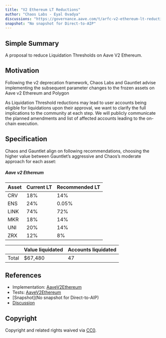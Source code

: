 ```yaml
---
title: "V2 Ethereum LT Reductions"
author: "Chaos Labs - Eyal Ovadya"
discussions: "https://governance.aave.com/t/arfc-v2-ethereum-lt-reductions-01-30-2024/16468"
snapshot: "No snapshot for Direct-to-AIP"
---
```


## Simple Summary

A proposal to reduce Liquidation Thresholds on Aave V2 Ethereum.

## Motivation

Following the v2 deprecation framework, Chaos Labs and Gauntlet advise implementing the subsequent parameter changes to the frozen assets on Aave v2 Ethereum and Polygon

As Liquidation Threshold reductions may lead to user accounts being eligible for liquidations upon their approval, we want to clarify the full implications to the community at each step. We will publicly communicate the planned amendments and list of affected accounts leading to the on-chain execution.

## Specification

Chaos and Gauntlet align on following recommendations, choosing the higher value between Gauntlet’s aggressive and Chaos’s moderate approach for each asset:

##### Aave v2 Ethereum

| Asset | Current LT | Recommended LT |
| ----- | ---------- | -------------- |
| CRV   | 18%        | 14%            |
| ENS   | 24%        | 0.05%          |
| LINK  | 74%        | 72%            |
| MKR   | 18%        | 14%            |
| UNI   | 20%        | 14%            |
| ZRX   | 12%        | 8%             |

|       | Value liquidated | Accounts liquidated |
| ----- | ---------------- | ------------------- |
| Total | $67,480          | 47                  |

## References

- Implementation: [AaveV2Ethereum](https://github.com/bgd-labs/aave-proposals-v3/blob/main/src/20240201_AaveV2Ethereum_ChaosLabsV2EthereumLTReductions/AaveV2Ethereum_ChaosLabsV2EthereumLTReductions_20240201.sol)
- Tests: [AaveV2Ethereum](https://github.com/bgd-labs/aave-proposals-v3/blob/main/src/20240201_AaveV2Ethereum_ChaosLabsV2EthereumLTReductions/AaveV2Ethereum_ChaosLabsV2EthereumLTReductions_20240201.t.sol)
- [Snapshot](No snapshot for Direct-to-AIP)
- [Discussion](https://governance.aave.com/t/arfc-v2-ethereum-lt-reductions-01-30-2024/16468)

## Copyright

Copyright and related rights waived via [CC0](https://creativecommons.org/publicdomain/zero/1.0/).

